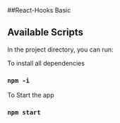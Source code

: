 ##React-Hooks Basic

## Available Scripts

In the project directory, you can run:

To install all dependencies

### `npm -i`

To Start the app

### `npm start`
